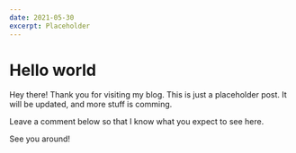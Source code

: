 ```yaml
---
date: 2021-05-30
excerpt: Placeholder
---
```


# Hello world

Hey there! Thank you for visiting my blog. This is just a placeholder post. It will be updated, and more stuff is comming.

Leave a comment below so that I know what you expect to see here.

See you around!